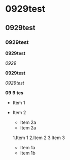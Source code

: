 # 0929test
## 0929test

### 0929test

**0929test**

_0929_

**0929test**

_0929test_ 

**09** **9** __tes__


* Item 1
* Item 2
  * Item 2a
  * Item 2a
  
  1.Item 1
  2.Item 2
  3.Item 3
    * Item 1a
    * Item 1b

